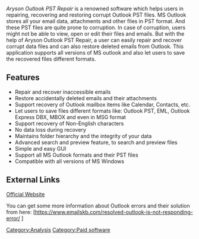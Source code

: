 *Aryson Outlook PST Repair* is a renowned software which helps users in
repairing, recovering and restoring corrupt Outlook PST files. MS
Outlook stores all your email data, attachments and other files in PST
format. And these PST files are quite prone to corruption. In case of
corruption, users might not be able to view, open or edit their files
and emails. But with the help of Aryson Outlook PST Repair, a user can
easily repair and recover corrupt data files and can also restore
deleted emails from Outlook. This application supports all versions of
MS outlook and also let users to save the recovered files different
formats.

## Features

- Repair and recover inaccessible emails
- Restore accidentally deleted emails and their attachments
- Support recovery of Outlook mailbox items like Calendar, Contacts,
  etc.
- Let users to save files different formats like: Outlook PST, EML,
  Outlook Express DBX, MBOX and even in MSG format
- Support recovery of Non-English characters
- No data loss during recovery
- Maintains folder hierarchy and the integrity of your data
- Advanced search and preview feature, to search and preview files
- Simple and easy GUI
- Support all MS Outlook formats and their PST files
- Compatible with all versions of MS Windows

## External Links

[Official
Website](http://www.arysontechnologies.com/outlook-pst-repair.html)

You can get some more information about Outlook errors and their
solution from here:
\[<https://www.emailskb.com/resolved-outlook-is-not-responding-error/>
\]

[Category:Analysis](Category:Analysis "wikilink") [Category:Paid
software](Category:Paid_software "wikilink")
